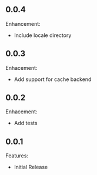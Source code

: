 ## 0.0.4

Enhancement:

  - Include locale directory

## 0.0.3

Enhacement:

  - Add support for cache backend

## 0.0.2

Enhacement:

  - Add tests

## 0.0.1

Features:

  - Initial Release
